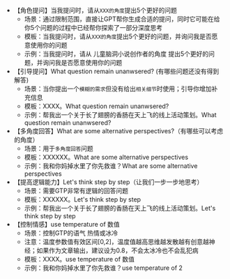 - 【角色提问】当我提问时，请从`XXX的角度`提出5个更好的问题
  - 场景：通过限制范围，直接让GPT帮你生成合适的提问，同时它可能在给你5个问题的过程中已经帮你探索了一部分深度思考
  - 模板：当我提问时，请从`XXX的角度`提出5个更好的问题，并询问我是否愿意使用你的问题
  - 示例：当我提问时，请从 儿童脑洞小说创作者的角度 提出5个更好的问题，并询问我是否愿意使用你的问题
- 【引导提问】What question remain unanwsered? (有哪些问题还没有得到解答)
  - 场景：当你提出一个`模糊的需求`但没有给出`相关细节`时使用；引导你增加补充信息
  - 模板：XXXX。What question remain unanwsered?
  - 示例：帮我出一个关于长了翅膀的香肠在天上飞的线上活动策划。What question remain unanwsered?
- 【多角度回答】What are some alternative perspectives?（有哪些可以考虑的角度）
  - 场景：用于`多角度回答`问题
  - 模板：XXXXXX。What are some alternative perspectives
  - 示例：我和你妈掉水里了你先救谁？What are some alternative perspectives
- 【提高逻辑能力】Let's think step by step（让我们一步一步地思考）
  - 场景：需要GTP非常有逻辑的回答问题
  - 模板：XXXXXX。Let's think step by step
  - 示例：帮我出一个关于长了翅膀的香肠在天上飞的线上活动策划。Let's think step by step
- 【控制情感】use temperature of 数值
  - 场景：控制GTP的语气 热情或冰冷
  - 注意：温度参数值有效区间[0,2]，温度值越高思维越发散越有创意越神经；如果作为文章输出，建议设为0.8，不会太冰冷也不会乱犯病
  - 模板：XXXX。use temperature of 数值
  - 示例：我和你妈掉水里了你先救谁？use temperature of 2


